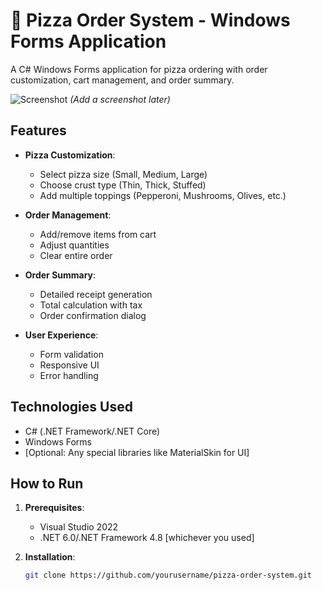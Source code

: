 # 🍕 Pizza Order System - Windows Forms Application

A C# Windows Forms application for pizza ordering with order customization, cart management, and order summary.

![Screenshot](screenshot.png) *(Add a screenshot later)*

## Features

- **Pizza Customization**:
  - Select pizza size (Small, Medium, Large)
  - Choose crust type (Thin, Thick, Stuffed)
  - Add multiple toppings (Pepperoni, Mushrooms, Olives, etc.)
  
- **Order Management**:
  - Add/remove items from cart
  - Adjust quantities
  - Clear entire order
  
- **Order Summary**:
  - Detailed receipt generation
  - Total calculation with tax
  - Order confirmation dialog

- **User Experience**:
  - Form validation
  - Responsive UI
  - Error handling

## Technologies Used

- C# (.NET Framework/.NET Core)
- Windows Forms
- [Optional: Any special libraries like MaterialSkin for UI]

## How to Run

1. **Prerequisites**:
   - Visual Studio 2022
   - .NET 6.0/.NET Framework 4.8 [whichever you used]

2. **Installation**:
   ```bash
   git clone https://github.com/yourusername/pizza-order-system.git
